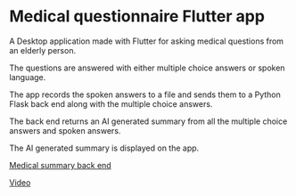 # Medical questionnaire Flutter app

A Desktop application made with Flutter for asking medical questions from an elderly person.

The questions are answered with either multiple choice answers or spoken language. 

The app records the spoken answers to a file and sends them to a Python Flask back end along with the multiple choice answers.

The back end returns an AI generated summary from all the multiple choice answers and spoken answers. 

The AI generated summary is displayed on the app.

[Medical summary back end](https://github.com/mabackma/medical_questionnaire_backend)

[Video](https://www.youtube.com/watch?v=LpVu0fCTQkw)

